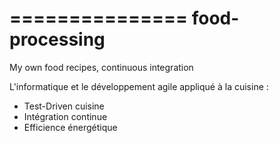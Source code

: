 ===============
food-processing
===============

My own food recipes, continuous integration

L'informatique et le développement agile appliqué à la cuisine : 

* Test-Driven cuisine
* Intégration continue
* Efficience énergétique
